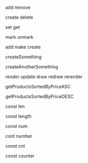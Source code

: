 add
remove

create
delete

set
get

mark
unmark

add
make
create

createSomething

createAnotherSomething

render
update
draw
redraw
rerender

getProductsSortedByPriceASC

getProductsSortedByPriceDESC

const len

const length

const num

cont number

const cnt

const counter
